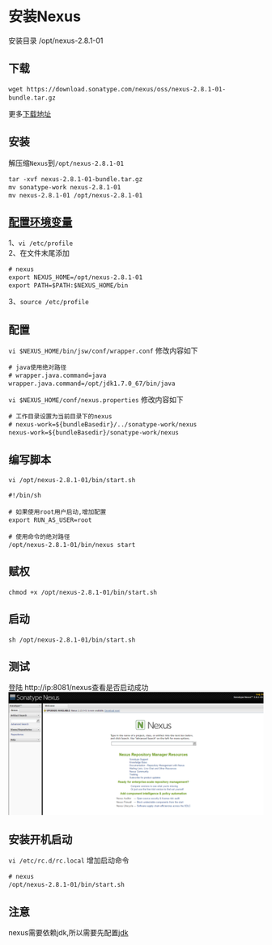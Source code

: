 # 安装Nexus

安装目录 /opt/nexus-2.8.1-01

## 下载
`wget https://download.sonatype.com/nexus/oss/nexus-2.8.1-01-bundle.tar.gz`

更多[下载地址](https://support.sonatype.com/hc/en-us/articles/218238798)

## 安装
解压缩`Nexus`到`/opt/nexus-2.8.1-01` <br>

    tar -xvf nexus-2.8.1-01-bundle.tar.gz
    mv sonatype-work nexus-2.8.1-01
    mv nexus-2.8.1-01 /opt/nexus-2.8.1-01

## [配置环境变量](./profile.md)
1、`vi /etc/profile` <br>
2、在文件末尾添加
```
# nexus
export NEXUS_HOME=/opt/nexus-2.8.1-01
export PATH=$PATH:$NEXUS_HOME/bin
```
3、`source /etc/profile`


## 配置
`vi $NEXUS_HOME/bin/jsw/conf/wrapper.conf` 修改内容如下

    # java使用绝对路径
    # wrapper.java.command=java
    wrapper.java.command=/opt/jdk1.7.0_67/bin/java

`vi $NEXUS_HOME/conf/nexus.properties` 修改内容如下

    # 工作目录设置为当前目录下的nexus
    # nexus-work=${bundleBasedir}/../sonatype-work/nexus
    nexus-work=${bundleBasedir}/sonatype-work/nexus

## 编写脚本
`vi /opt/nexus-2.8.1-01/bin/start.sh` <br>

```
#!/bin/sh

# 如果使用root用户启动,增加配置
export RUN_AS_USER=root

# 使用命令的绝对路径
/opt/nexus-2.8.1-01/bin/nexus start
```

## 赋权
`chmod +x /opt/nexus-2.8.1-01/bin/start.sh`

## 启动
`sh /opt/nexus-2.8.1-01/bin/start.sh`

## 测试
登陆 http://ip:8081/nexus查看是否启动成功 <br>
![nexus](../images/nexus-install.png)

## 安装开机启动
`vi /etc/rc.d/rc.local` 增加启动命令<br>

```
# nexus
/opt/nexus-2.8.1-01/bin/start.sh
```

## 注意
nexus需要依赖jdk,所以需要先配置[jdk](./jdk.md)